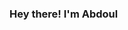 ### Hey there! I'm Abdoul

<!--
**Real-Abdureh/Real-Abdureh** is a ✨ _special_ ✨ repository because its `README.md` (this file) appears on your GitHub profile.

Here are some ideas to get you started:
🤔   Exploring new technologies and developing software solutions.
🎓   Studying ICT at Kano University Of Science and Technology Wudil.
💼   Working as a web developer for a startup.
🌱   Learning more about Cloud Architecture, Machine Learning and Artificial Intelligence.


💻   Python JavaScript 

🌐   HTML5 CSS JavaScript Bootstrap  TailwindCSS Django Flask

🛢   MySQL MongoDB SQL lite

⚙️   Git GitHub 

🔧   Visual Studio Code Atom PyCharm 

- 🔭 I’m currently working on ...
- 🌱 I’m currently learning ...
- 👯 I’m looking to collaborate on ...
- 🤔 I’m looking for help with ...
- 💬 Ask me about ...
- 📫 How to reach me: ...
- 😄 Pronouns: ...
- ⚡ Fun fact: ...
-->
